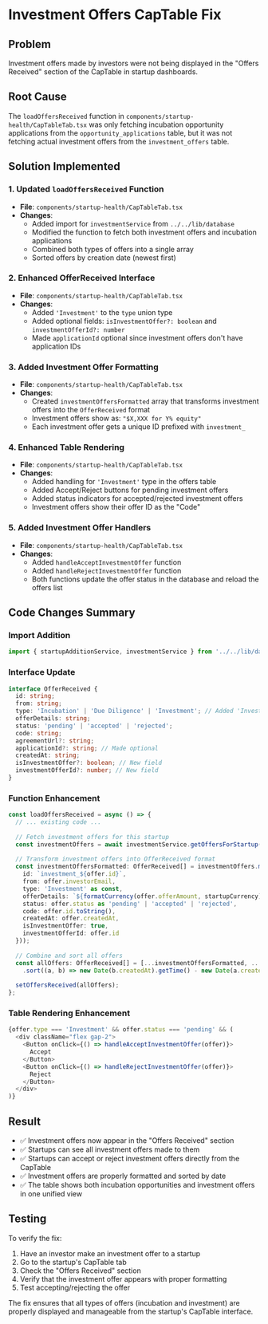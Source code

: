 # Investment Offers CapTable Fix

## Problem
Investment offers made by investors were not being displayed in the "Offers Received" section of the CapTable in startup dashboards.

## Root Cause
The `loadOffersReceived` function in `components/startup-health/CapTableTab.tsx` was only fetching incubation opportunity applications from the `opportunity_applications` table, but it was not fetching actual investment offers from the `investment_offers` table.

## Solution Implemented

### 1. **Updated `loadOffersReceived` Function**
- **File**: `components/startup-health/CapTableTab.tsx`
- **Changes**:
  - Added import for `investmentService` from `../../lib/database`
  - Modified the function to fetch both investment offers and incubation applications
  - Combined both types of offers into a single array
  - Sorted offers by creation date (newest first)

### 2. **Enhanced OfferReceived Interface**
- **File**: `components/startup-health/CapTableTab.tsx`
- **Changes**:
  - Added `'Investment'` to the `type` union type
  - Added optional fields: `isInvestmentOffer?: boolean` and `investmentOfferId?: number`
  - Made `applicationId` optional since investment offers don't have application IDs

### 3. **Added Investment Offer Formatting**
- **File**: `components/startup-health/CapTableTab.tsx`
- **Changes**:
  - Created `investmentOffersFormatted` array that transforms investment offers into the `OfferReceived` format
  - Investment offers show as: `"$X,XXX for Y% equity"`
  - Each investment offer gets a unique ID prefixed with `investment_`

### 4. **Enhanced Table Rendering**
- **File**: `components/startup-health/CapTableTab.tsx`
- **Changes**:
  - Added handling for `'Investment'` type in the offers table
  - Added Accept/Reject buttons for pending investment offers
  - Added status indicators for accepted/rejected investment offers
  - Investment offers show their offer ID as the "Code"

### 5. **Added Investment Offer Handlers**
- **File**: `components/startup-health/CapTableTab.tsx`
- **Changes**:
  - Added `handleAcceptInvestmentOffer` function
  - Added `handleRejectInvestmentOffer` function
  - Both functions update the offer status in the database and reload the offers list

## Code Changes Summary

### Import Addition
```typescript
import { startupAdditionService, investmentService } from '../../lib/database';
```

### Interface Update
```typescript
interface OfferReceived {
  id: string;
  from: string;
  type: 'Incubation' | 'Due Diligence' | 'Investment'; // Added 'Investment'
  offerDetails: string;
  status: 'pending' | 'accepted' | 'rejected';
  code: string;
  agreementUrl?: string;
  applicationId?: string; // Made optional
  createdAt: string;
  isInvestmentOffer?: boolean; // New field
  investmentOfferId?: number; // New field
}
```

### Function Enhancement
```typescript
const loadOffersReceived = async () => {
  // ... existing code ...
  
  // Fetch investment offers for this startup
  const investmentOffers = await investmentService.getOffersForStartup(startup.id);
  
  // Transform investment offers into OfferReceived format
  const investmentOffersFormatted: OfferReceived[] = investmentOffers.map((offer: any) => ({
    id: `investment_${offer.id}`,
    from: offer.investorEmail,
    type: 'Investment' as const,
    offerDetails: `${formatCurrency(offer.offerAmount, startupCurrency)} for ${offer.equityPercentage}% equity`,
    status: offer.status as 'pending' | 'accepted' | 'rejected',
    code: offer.id.toString(),
    createdAt: offer.createdAt,
    isInvestmentOffer: true,
    investmentOfferId: offer.id
  }));
  
  // Combine and sort all offers
  const allOffers: OfferReceived[] = [...investmentOffersFormatted, ...incubationOffers]
    .sort((a, b) => new Date(b.createdAt).getTime() - new Date(a.createdAt).getTime());
    
  setOffersReceived(allOffers);
};
```

### Table Rendering Enhancement
```typescript
{offer.type === 'Investment' && offer.status === 'pending' && (
  <div className="flex gap-2">
    <Button onClick={() => handleAcceptInvestmentOffer(offer)}>
      Accept
    </Button>
    <Button onClick={() => handleRejectInvestmentOffer(offer)}>
      Reject
    </Button>
  </div>
)}
```

## Result
- ✅ Investment offers now appear in the "Offers Received" section
- ✅ Startups can see all investment offers made to them
- ✅ Startups can accept or reject investment offers directly from the CapTable
- ✅ Investment offers are properly formatted and sorted by date
- ✅ The table shows both incubation opportunities and investment offers in one unified view

## Testing
To verify the fix:
1. Have an investor make an investment offer to a startup
2. Go to the startup's CapTable tab
3. Check the "Offers Received" section
4. Verify that the investment offer appears with proper formatting
5. Test accepting/rejecting the offer

The fix ensures that all types of offers (incubation and investment) are properly displayed and manageable from the startup's CapTable interface.
